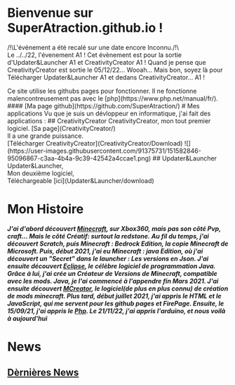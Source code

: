 # Bienvenue sur SuperAtraction.github.io !
<script type="text/JavaScript">
	alert("/!\L'événement a été recalé sur une  date encore Inconnu./!\ \nLe 01/02/22, l'évenement A1 !\nCet évènement est pour la sortie d'Updater&Launcher A1 et CreativityCreator A1 !\nQuand je pense que CreativityCreator est sortie le 05/12/22... Wooah...\nMais bon, soyez là pour Télécharger Updater&Launcher A1 et dedans CreativityCreator...\n A1 !")
</script>
<div id="Welcome-Dialog" title="Bienvenue !">
	<p>
		/!\L'événement a été recalé sur une  date encore Inconnu./!\ <br>
		Le ../../22, l'évenement A1 ! Cet évènement est pour la sortie d'Updater&Launcher A1 et CreativityCreator A1 ! Quand je pense que CreativityCreator est sortie le 05/12/22... Wooah... Mais bon, soyez là pour Télécharger Updater&Launcher A1 et dedans CreativityCreator... A1 !
	</p>
</div>
Ce site utilise les githubs pages pour fonctionner.
Il ne fonctionne malencontreusement pas avec le [php](https://www.php.net/manual/fr/).
#### [Ma page github](https://github.com/SuperAtraction/)
# Mes applications
Vu que je suis un dévloppeur en informatique, j'ai fait des applications :
## CreativityCreator
CreativityCreator, mon tout premier logiciel.
[Sa page](CreativityCreator/)
<br>
Il a une grande puissance.
<br>
[Télécharger CreativityCreator](CreativityCreator/Download)
![](https://user-images.githubusercontent.com/91375731/151582846-95096867-c3aa-4b4a-9c39-42542a4ccae1.png)
## Updater&Launcher
Updater&Launcher,<br>
Mon deuxième logiciel,<br>
Téléchargeable [ici](Updater&Launcher/download)

# Mon Histoire
_**J'ai d'abord découvert [Minecraft](http://minecraft.net), sur Xbox360, mais pas son côté Pvp, craft... Mais le côté Créatif: surtout la redstone. Au fil du temps, j'ai découvert Scratch, puis Minecraft : Bedrock Edition, la copie Minecraft de Microsoft. Puis, début 2021, j'ai eu Minecraft : java Edition, où j'ai découvert un "Secret" dans le launcher : Les versions en Json. J'ai ensuite découvert [Eclipse](http://eclipse.org), le célèbre logiciel de programmation Java. Grâce à lui, j'ai crée un Créateur de Versions de Minecraft, compatible avec les mods. Java, je l'ai commencé à l'appendre fin Mars 2021. J'ai ensuite découvert [MCreator](http://mcreator.net), le logiciel(de plus en plus connu) de création de mods minecraft. Plus tard, début juillet 2021, j'ai appris le HTML et le JavaScript, qui me servent pour les github pages et FirePage. Ensuite, le 15/09/21, j'ai appris le [Php](http://php.net). Le 21/11/22, j'ai appris l'arduino, et nous voilà à aujourd'hui**_
# News
## <a href="news/lastest/">Dèrnières News</a>

<script src="https://superatraction.github.io/JQuery/external/jquery/jquery.js"/>
<script src="https://superatraction.github.io/JQuery/jquery-ui.js"/>
<script src="https://superatraction.github.io/index.js"/>
